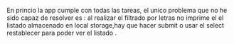 En princio la app cumple con todas las tareas, 
el unico problema que no he sido capaz de resolver es :
al realizar el filtrado por letras no imprime el el listado almacenado en local storage,hay que hacer submit o usar el select restablecer para poder ver el listado .

